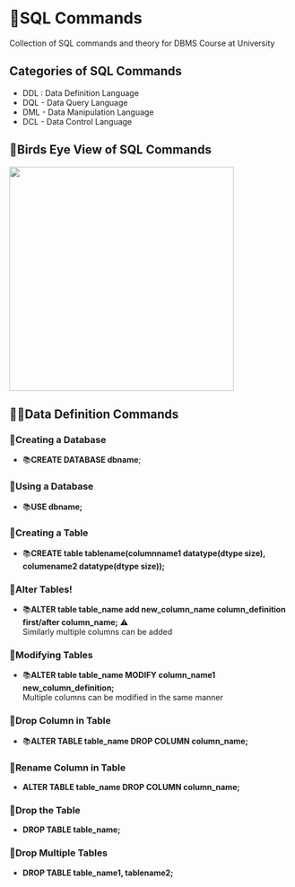 # 🚀SQL Commands
Collection of SQL commands and theory for DBMS Course at University

## Categories of SQL Commands 
- DDL : Data Definition Language
- DQL - Data Query Language
- DML - Data Manipulation Language
- DCL - Data Control Language

## 🦉Birds Eye View of SQL Commands
<img src = "https://user-images.githubusercontent.com/44313631/132503109-1d37373d-ddfb-430f-9b18-60607d4ab334.png" width = 400px height = 400px/>

## 👩‍💻Data Definition Commands
### 🚀Creating a Database
- 📚**CREATE DATABASE dbname**;
### 🚀Using a Database
- 📚**USE dbname;**
### 🚀Creating a Table
- 📚**CREATE table tablename(columnname1 datatype(dtype size), columename2 datatype(dtype size));**
### 🚀Alter Tables!
- 📚**ALTER table table_name add new_column_name column_definition first/after column_name;** ⚠
      <br>Similarly multiple columns can be added
### 🚀Modifying Tables
- 📚**ALTER table table_name MODIFY column_name1 new_column_definition;** <br> Multiple columns can be modified in the same manner
### 🚀Drop Column in Table
- 📚**ALTER TABLE table_name DROP COLUMN column_name;**
### 🚀Rename Column in Table
- **ALTER TABLE table_name DROP COLUMN column_name;**
### 🚀Drop the Table
- **DROP TABLE table_name;**
### 🚀Drop Multiple Tables
- **DROP TABLE table_name1, tablename2;**
